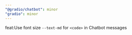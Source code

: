 ```yaml
---
"@gradio/chatbot": minor
"gradio": minor
---
```


feat:Use font size `--text-md` for `<code>` in Chatbot messages

